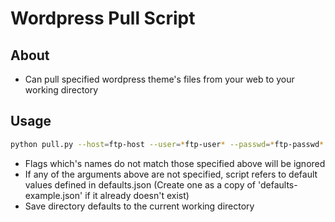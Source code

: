 # Wordpress Pull Script

## About
* Can pull specified wordpress theme's files from your web to your working directory

## Usage
```bash
python pull.py --host=ftp-host --user=*ftp-user* --passwd=*ftp-passwd* --theme==*theme-name* --dir=`*save-directory*
```

* Flags which's names do not match those specified above will be ignored
* If any of the arguments above are not specified, script refers to default values 
  defined in defaults.json (Create one as a copy of 'defaults-example.json' if it already doesn't exist)
* Save directory defaults to the current working directory
